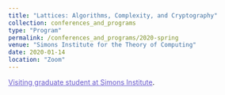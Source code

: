 ```yaml
---
title: "Lattices: Algorithms, Complexity, and Cryptography"
collection: conferences_and_programs
type: "Program"
permalink: /conferences_and_programs/2020-spring
venue: "Simons Institute for the Theory of Computing"
date: 2020-01-14
location: "Zoom"
---
```


<a href="https://simons.berkeley.edu/people/ruta-jawale" style="color: SlateBlue; text-decoration: underline;">Visiting graduate student at Simons Institute</a>.
